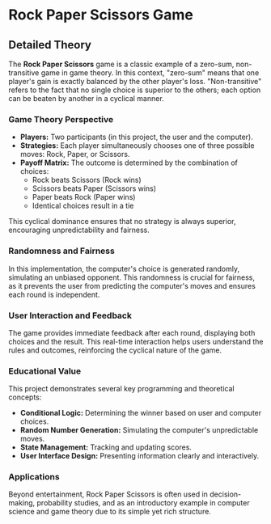 # Rock Paper Scissors Game

## Detailed Theory

The **Rock Paper Scissors** game is a classic example of a zero-sum, non-transitive game in game theory. In this context, "zero-sum" means that one player's gain is exactly balanced by the other player's loss. "Non-transitive" refers to the fact that no single choice is superior to the others; each option can be beaten by another in a cyclical manner.

### Game Theory Perspective

- **Players:** Two participants (in this project, the user and the computer).
- **Strategies:** Each player simultaneously chooses one of three possible moves: Rock, Paper, or Scissors.
- **Payoff Matrix:** The outcome is determined by the combination of choices:
    - Rock beats Scissors (Rock wins)
    - Scissors beats Paper (Scissors wins)
    - Paper beats Rock (Paper wins)
    - Identical choices result in a tie

This cyclical dominance ensures that no strategy is always superior, encouraging unpredictability and fairness.

### Randomness and Fairness

In this implementation, the computer's choice is generated randomly, simulating an unbiased opponent. This randomness is crucial for fairness, as it prevents the user from predicting the computer's moves and ensures each round is independent.

### User Interaction and Feedback

The game provides immediate feedback after each round, displaying both choices and the result. This real-time interaction helps users understand the rules and outcomes, reinforcing the cyclical nature of the game.

### Educational Value

This project demonstrates several key programming and theoretical concepts:
- **Conditional Logic:** Determining the winner based on user and computer choices.
- **Random Number Generation:** Simulating the computer's unpredictable moves.
- **State Management:** Tracking and updating scores.
- **User Interface Design:** Presenting information clearly and interactively.

### Applications

Beyond entertainment, Rock Paper Scissors is often used in decision-making, probability studies, and as an introductory example in computer science and game theory due to its simple yet rich structure.

